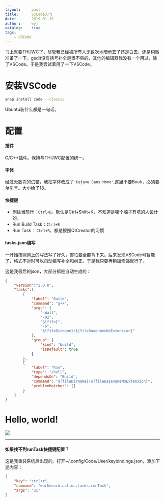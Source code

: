 ```yaml
---
layout:		post
title:		VSCode入门
date:		2019-01-19
author:		wyj
catalog:	true
tags:
    - VSCode
---
```


马上就要THUWC了，尽管我已经被所有人无数次地暗示去了还是白去，还是稍微准备了一下。gedit没有括号补全是很不爽的，其他的编辑器我没有一个用过，除了VSCode。于是我尝试着用了一下VSCode。
# 安装VSCode
```bash
snap install code --classic
```
Ubuntu装什么都是一句话。

# 配置
#### 插件
C/C++插件。保持与THUWC配置的统一。
#### 字体
经过无数次的试错，我把字体改成了`'Dejavu Sans Mono'`,这里不要Book，必须要单引号。大小给了18。
#### 快捷键
- 删除当前行：`Ctrl+D`。默认是Ctrl+Shift+K，不知道是哪个脑子有坑的人设计的。
- Run Build Task：`Ctrl+B`
- Run Task： `Ctrl+R`，都是按照QtCreator的习惯

#### tasks.json编写
一开始按照网上的写法写了好久，害怕要全都背下来。后来发现VSCode可智能了，格式不对时可以自动编写补全和纠正。于是我只要再稍加修饰就行了。

这是我最后的json，大部分都是自动生成的：
```json
{
	"version":"2.0.0",
	"tasks":[
		{
			"label": "Build",
			"command": "g++",
			"args": [
				"-Wall",
				"-O2",
				"${file}",
				"-o",
				"${fileDirname}/${fileBasenameNoExtension}"
			],
			"group": {
				"kind": "build",
				"isDefault": true
			}
		},
		{
			"label": "Run",
			"type": "shell",
			"dependsOn": "Build",
			"command": "${fileDirname}/${fileBasenameNoExtension}",
			"problemMatcher": []
		}
	]
}
```
# Hello, world!
![](https://i.loli.net/2019/01/19/5c42ced670920.png
)

---

#### 如果找不到runTask快捷键配置？
这是我重装系统后出现的。打开~/.config/Code/User/keybindings.json，添加下述内容：
```json
{
    "key": "ctrl+r",
    "command": "workbench.action.tasks.runTask",
    "args": "ui"
}
```
